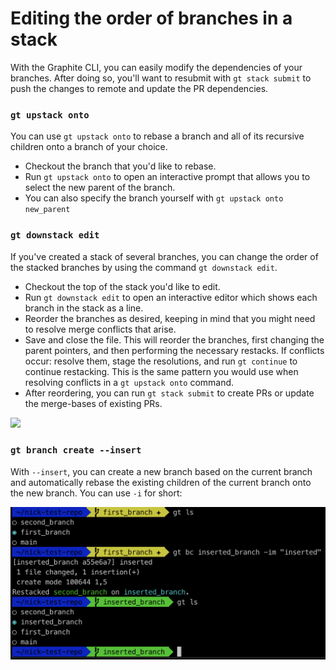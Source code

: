 # Editing the order of branches in a stack

With the Graphite CLI, you can easily modify the dependencies of your branches. After doing so, you'll want to resubmit with `gt stack submit` to push the changes to remote and update the PR dependencies.

### `gt upstack onto`

You can use `gt upstack onto` to rebase a branch and all of its recursive children onto a branch of your choice.

* Checkout the branch that you'd like to rebase.
* Run `gt upstack onto` to open an interactive prompt that allows you to select the new parent of the branch.
* You can also specify the branch yourself with `gt upstack onto new_parent`

### `gt downstack edit`

If you've created a stack of several branches, you can change the order of the stacked branches by using the command `gt downstack edit`.

* Checkout the top of the stack you'd like to edit.
* Run `gt downstack edit` to open an interactive editor which shows each branch in the stack as a line.
* Reorder the branches as desired, keeping in mind that you might need to resolve merge conflicts that arise.
* Save and close the file. This will reorder the branches, first changing the parent pointers, and then performing the necessary restacks. If conflicts occur: resolve them, stage the resolutions, and run `gt continue` to continue restacking. This is the same pattern you would use when resolving conflicts in a `gt upstack onto` command.
* After reordering, you can run `gt stack submit` to create PRs or update the merge-bases of existing PRs.

![](../../.gitbook/assets/downstack\_edit\_demo\_large.gif)

### `gt branch create --insert`

With `--insert`, you can create a new branch based on the current branch and automatically rebase the existing children of the current branch onto the new branch.  You can use `-i` for short:

![](<../../.gitbook/assets/image (10).png>)



